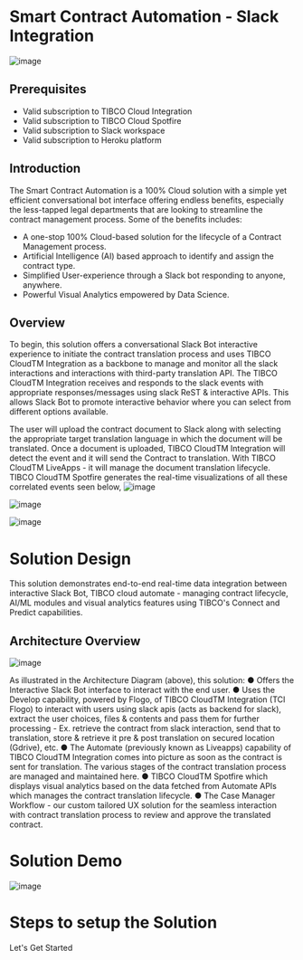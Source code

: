 # Smart Contract Automation - Slack Integration
![image]()

## Prerequisites
* Valid subscription to TIBCO Cloud Integration
* Valid subscription to TIBCO Cloud Spotfire
* Valid subscription to Slack workspace
* Valid subscription to Heroku platform

## Introduction
The Smart Contract Automation is a 100% Cloud solution with a simple yet efficient conversational bot interface offering endless benefits, especially the less-tapped legal departments that are looking to streamline the contract management process.
Some of the benefits includes:
- A one-stop 100% Cloud-based solution for the lifecycle of a Contract Management process.
- Artificial Intelligence (AI) based approach to identify and assign the contract type.
- Simplified User-experience through a Slack bot responding to anyone, anywhere.
- Powerful Visual Analytics empowered by Data Science.

## Overview

To begin, this solution offers a conversational Slack Bot interactive experience to initiate the contract translation process and uses TIBCO CloudTM Integration as a backbone to manage and monitor all the slack interactions and interactions with third-party translation API. The TIBCO CloudTM Integration receives and responds to the slack events with appropriate responses/messages using slack ReST & interactive APIs. This allows Slack Bot to promote interactive behavior where you can select from different options available.

The user will upload the contract document to Slack along with selecting the appropriate target translation language in which the document will be translated. Once a document is uploaded, TIBCO CloudTM Integration will detect the event and it will send the Contract to translation. With TIBCO CloudTM LiveApps - it will manage the document translation lifecycle. TIBCO CloudTM Spotfire generates the real-time visualizations of all these correlated events seen below,
![image]()

![image]()

![image]()

# Solution Design
This solution demonstrates end-to-end real-time data integration between interactive Slack Bot, TIBCO cloud automate - managing contract lifecycle, AI/ML modules and visual analytics features using TIBCO's Connect and Predict capabilities.

## Architecture Overview
![image]()

As illustrated in the Architecture Diagram (above), this solution:
● Offers the Interactive Slack Bot interface to interact with the end user.
● Uses the Develop capability, powered by Flogo, of TIBCO CloudTM Integration (TCI Flogo) to interact with users using slack apis (acts as backend for slack), extract the user choices, files & contents and pass them for further processing - Ex. retrieve the contract from slack interaction, send that to translation, store &
retrieve it pre & post translation on secured location (Gdrive), etc.
● The Automate (previously known as Liveapps) capability of TIBCO CloudTM Integration comes into picture as soon as the contract is sent for translation. The various stages of the contract translation process are managed and maintained here.
● TIBCO CloudTM Spotfire which displays visual analytics based on the data fetched from Automate APIs which manages the contract translation lifecycle.
● The Case Manager Workflow - our custom tailored UX solution for the seamless interaction with contract translation process to review and approve the translated contract.

# Solution Demo
![image]()

# Steps to setup the Solution
Let's Get Started





